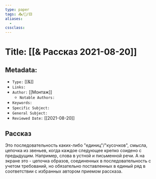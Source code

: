 ```yaml
---
type: paper
tags: 📥️/📜️/🟨️
aliases:
  - 
cssclass: 
---
```



# Title: **[[& Рассказ 2021-08-20]]**
## Metadata:

- `Type:` [[&]]
- `Links:` 
- `Author:` [[Монтаж]]
	- `Notable Authors:` 
- `Keywords:` 
- `Specific Subject:` 
- `General Subject:` 
- `Reviewed Date:` [[2021-08-20]]


## Рассказ 
Это последовательность каких-либо "единиц"/"кусочков", смысла, цепочка из звеньев, когда каждое следующее крепко соидено с предыдущим. Например, слова в устной и письменной речи. А на экране это - цепочка образов, соединенных в последовательность с учетом требований, но обязательно поставленных в единый ряд в соответствии с избранных автором приемом рассказа. 

